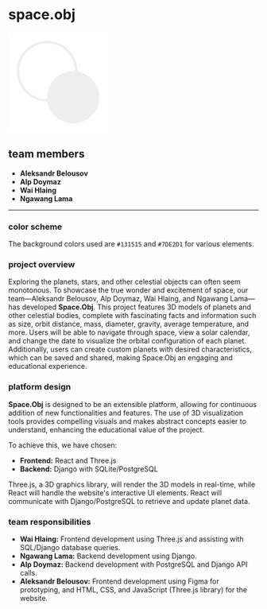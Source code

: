 # space.obj

<img src="front-end/public/img/space obj.png" width=200 />

## team members
- **Aleksandr Belousov**
- **Alp Doymaz**
- **Wai Hlaing**
- **Ngawang Lama**

---

### color scheme
The background colors used are `#131515` and `#7DE2D1` for various elements.

### project overview
Exploring the planets, stars, and other celestial objects can often seem monotonous. To showcase the true wonder and excitement of space, our team—Aleksandr Belousov, Alp Doymaz, Wai Hlaing, and Ngawang Lama—has developed **Space.Obj**. This project features 3D models of planets and other celestial bodies, complete with fascinating facts and information such as size, orbit distance, mass, diameter, gravity, average temperature, and more. Users will be able to navigate through space, view a solar calendar, and change the date to visualize the orbital configuration of each planet. Additionally, users can create custom planets with desired characteristics, which can be saved and shared, making Space.Obj an engaging and educational experience.

### platform design
**Space.Obj** is designed to be an extensible platform, allowing for continuous addition of new functionalities and features. The use of 3D visualization tools provides compelling visuals and makes abstract concepts easier to understand, enhancing the educational value of the project. 

To achieve this, we have chosen:
- **Frontend:** React and Three.js
- **Backend:** Django with SQLite/PostgreSQL

Three.js, a 3D graphics library, will render the 3D models in real-time, while React will handle the website's interactive UI elements. React will communicate with Django/PostgreSQL to retrieve and update planet data.

### team responsibilities
- **Wai Hlaing:** Frontend development using Three.js and assisting with SQL/Django database queries.
- **Ngawang Lama:** Backend development using Django.
- **Alp Doymaz:** Backend development with PostgreSQL and Django API calls.
- **Aleksandr Belousov:** Frontend development using Figma for prototyping, and HTML, CSS, and JavaScript (Three.js library) for the website.